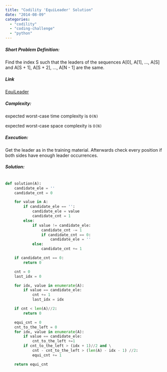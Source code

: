 ```yaml
---
title: "Codility 'EquiLeader' Solution"
date: "2014-08-09"
categories: 
  - "codility"
  - "coding-challenge"
  - "python"
---
```


##### Short Problem Definition:

Find the index S such that the leaders of the sequences A\[0\], A\[1\], ..., A\[S\] and A\[S + 1\], A\[S + 2\], ..., A\[N - 1\] are the same.

##### Link

[EquiLeader](https://codility.com/demo/take-sample-test/equi_leader)

##### Complexity:

expected worst-case time complexity is `O(N)`

expected worst-case space complexity is `O(N)`

##### Execution:

Get the leader as in the training material. Afterwards check every position if both sides have enough leader occurrences.

##### Solution:

```python

def solution(A):
    candidate_ele = ''
    candidate_cnt = 0

    for value in A:
        if candidate_ele == '':
            candidate_ele = value
            candidate_cnt = 1
        else:
            if value != candidate_ele:
                candidate_cnt -= 1
                if candidate_cnt == 0:
                    candidate_ele = ''
            else:
                candidate_cnt += 1

    if candidate_cnt == 0:
        return 0

    cnt = 0
    last_idx = 0

    for idx, value in enumerate(A):
        if value == candidate_ele:
            cnt += 1
            last_idx = idx

    if cnt < len(A)//2:
        return 0

    equi_cnt = 0
    cnt_to_the_left = 0
    for idx, value in enumerate(A):
        if value == candidate_ele:
            cnt_to_the_left +=1
        if cnt_to_the_left > (idx + 1)//2 and \
            cnt - cnt_to_the_left > (len(A) - idx - 1) //2:
            equi_cnt += 1

    return equi_cnt
```
